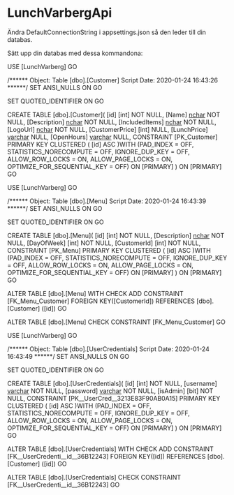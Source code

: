 # LunchVarbergApi
Ändra DefaultConnectionString i appsettings.json så den leder till din databas.

Sätt upp din databas med dessa kommandona:

USE [LunchVarberg]
GO

/****** Object:  Table [dbo].[Customer]    Script Date: 2020-01-24 16:43:26 ******/
SET ANSI_NULLS ON
GO

SET QUOTED_IDENTIFIER ON
GO

CREATE TABLE [dbo].[Customer](
	[id] [int] NOT NULL,
	[Name] [nchar](250) NOT NULL,
	[Description] [nchar](250) NOT NULL,
	[IncludedItems] [nchar](250) NOT NULL,
	[LogoUrl] [nchar](250) NOT NULL,
	[CustomerPrice] [int] NULL,
	[LunchPrice] [varchar](50) NULL,
	[OpenHours] [varchar](50) NULL,
 CONSTRAINT [PK_Customer] PRIMARY KEY CLUSTERED 
(
	[id] ASC
)WITH (PAD_INDEX = OFF, STATISTICS_NORECOMPUTE = OFF, IGNORE_DUP_KEY = OFF, ALLOW_ROW_LOCKS = ON, ALLOW_PAGE_LOCKS = ON, OPTIMIZE_FOR_SEQUENTIAL_KEY = OFF) ON [PRIMARY]
) ON [PRIMARY]
GO

USE [LunchVarberg]
GO

/****** Object:  Table [dbo].[Menu]    Script Date: 2020-01-24 16:43:39 ******/
SET ANSI_NULLS ON
GO

SET QUOTED_IDENTIFIER ON
GO

CREATE TABLE [dbo].[Menu](
	[id] [int] NOT NULL,
	[Description] [nchar](250) NOT NULL,
	[DayOfWeek] [int] NOT NULL,
	[CustomerId] [int] NOT NULL,
 CONSTRAINT [PK_Menu] PRIMARY KEY CLUSTERED 
(
	[id] ASC
)WITH (PAD_INDEX = OFF, STATISTICS_NORECOMPUTE = OFF, IGNORE_DUP_KEY = OFF, ALLOW_ROW_LOCKS = ON, ALLOW_PAGE_LOCKS = ON, OPTIMIZE_FOR_SEQUENTIAL_KEY = OFF) ON [PRIMARY]
) ON [PRIMARY]
GO

ALTER TABLE [dbo].[Menu]  WITH CHECK ADD  CONSTRAINT [FK_Menu_Customer] FOREIGN KEY([CustomerId])
REFERENCES [dbo].[Customer] ([id])
GO

ALTER TABLE [dbo].[Menu] CHECK CONSTRAINT [FK_Menu_Customer]
GO

USE [LunchVarberg]
GO

/****** Object:  Table [dbo].[UserCredentials]    Script Date: 2020-01-24 16:43:49 ******/
SET ANSI_NULLS ON
GO

SET QUOTED_IDENTIFIER ON
GO

CREATE TABLE [dbo].[UserCredentials](
	[id] [int] NOT NULL,
	[username] [varchar](40) NOT NULL,
	[password] [varchar](40) NOT NULL,
	[isAdmin] [bit] NOT NULL,
 CONSTRAINT [PK__UserCred__3213E83F90AB0A15] PRIMARY KEY CLUSTERED 
(
	[id] ASC
)WITH (PAD_INDEX = OFF, STATISTICS_NORECOMPUTE = OFF, IGNORE_DUP_KEY = OFF, ALLOW_ROW_LOCKS = ON, ALLOW_PAGE_LOCKS = ON, OPTIMIZE_FOR_SEQUENTIAL_KEY = OFF) ON [PRIMARY]
) ON [PRIMARY]
GO

ALTER TABLE [dbo].[UserCredentials]  WITH CHECK ADD  CONSTRAINT [FK__UserCredenti__id__36B12243] FOREIGN KEY([id])
REFERENCES [dbo].[Customer] ([id])
GO

ALTER TABLE [dbo].[UserCredentials] CHECK CONSTRAINT [FK__UserCredenti__id__36B12243]
GO

